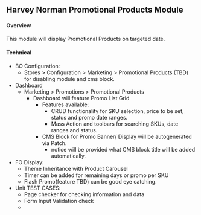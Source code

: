 ## Harvey Norman Promotional Products Module

#### Overview

This module will display Promotional Products on targeted date.

#### Technical
- BO Configuration:
  - Stores > Configuration > Marketing > Promotional Products (TBD) for disabling module and cms block.
- Dashboard
  - Marketing > Promotions > Promotional Products
    - Dashboard will feature Promo List Grid
      - Features available:
        - CRUD functionality for SKU selection, price to be set, status and promo date ranges.
        - Mass Action and toolbars for searching SKUs, date ranges and status.
      - CMS Block for Promo Banner/ Display will be autogenerated via Patch.
        - notice will be provided what CMS block title will be added automatically.
- FO Display:
  - Theme Inheritance with Product Carousel
  - Timer can be added for remaining days or promo per SKU
  - Flash Promo(feature TBD) can be good eye catching.
- Unit TEST CASES:
  - Page checker for checking information and data
  - Form Input Validation check
  - 
